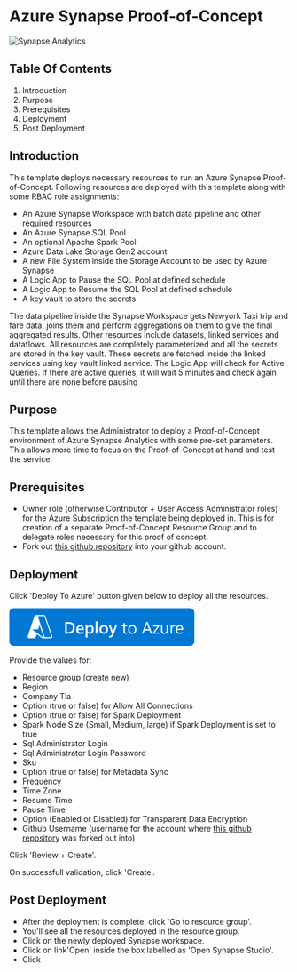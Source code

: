 # Azure Synapse Proof-of-Concept

![Synapse Analytics](https://raw.githubusercontent.com/osamaemumba/101-synapse-poc/main/images/synapse1.png)

## Table Of Contents

1. Introduction
2. Purpose
3. Prerequisites
4. Deployment
5. Post Deployment

## Introduction

This template deploys necessary resources to run an Azure Synapse Proof-of-Concept. 
Following resources are deployed with this template along with some RBAC role assignments:

- An Azure Synapse Workspace with batch data pipeline and other required resources
- An Azure Synapse SQL Pool
- An optional Apache Spark Pool
- Azure Data Lake Storage Gen2 account
- A new File System inside the Storage Account to be used by Azure Synapse
- A Logic App to Pause the SQL Pool at defined schedule
- A Logic App to Resume the SQL Pool at defined schedule
- A key vault to store the secrets

The data pipeline inside the Synapse Workspace gets Newyork Taxi trip and fare data, joins them and perform aggregations on them to give the final aggregated results. Other resources include datasets, linked services and dataflows. All resources are completely parameterized and all the secrets are stored in the key vault. These secrets are fetched inside the linked services using key vault linked service. The Logic App will check for Active Queries. If there are active queries, it will wait 5 minutes and check again until there are none before pausing

## Purpose

This template allows the Administrator to deploy a Proof-of-Concept environment of Azure Synapse Analytics with some pre-set parameters. This allows more time to focus on the Proof-of-Concept at hand and test the service.

## Prerequisites

- Owner role (otherwise Contributor + User Access Administrator roles) for the Azure Subscription the template being deployed in. This is for creation of a separate Proof-of-Concept Resource Group and to delegate roles necessary for this proof of concept.
- Fork out [this github repository](https://github.com/osamaemumba/101-synapse-poc) into your github account.

## Deployment
Click 'Deploy To Azure' button given below to deploy all the resources. 

[![Deploy To Azure](https://raw.githubusercontent.com/Azure/azure-quickstart-templates/master/1-CONTRIBUTION-GUIDE/images/deploytoazure.svg?sanitize=true)](https://portal.azure.com/#create/Microsoft.Template/uri/https%3A%2F%2Fraw.githubusercontent.com%2Fosamaemumba%2F101-synapse-poc%2Fmain%2Fazuredeploy.json)

Provide the values for:

- Resource group (create new)
- Region
- Company Tla
- Option (true or false) for Allow All Connections
- Option (true or false) for Spark Deployment
- Spark Node Size (Small, Medium, large) if Spark Deployment is set to true
- Sql Administrator Login
- Sql Administrator Login Password
- Sku
- Option (true or false) for Metadata Sync
- Frequency
- Time Zone
- Resume Time
- Pause Time
- Option (Enabled or Disabled) for Transparent Data Encryption
- Github Username (username for the account where [this github repository](https://github.com/osamaemumba/101-synapse-poc) was forked out into)

Click 'Review + Create'.

On successfull validation, click 'Create'.

## Post Deployment

- After the deployment is complete, click 'Go to resource group'.
- You'll see all the resources deployed in the resource group.
- Click on the newly deployed Synapse workspace.
- Click on link'Open' inside the box labelled as 'Open Synapse Studio'.
- Click 
